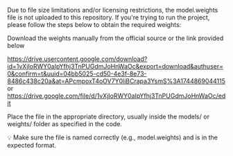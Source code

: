 Due to file size limitations and/or licensing restrictions, the model.weights file is not uploaded to this repository. If you're trying to run the project, please follow the steps below to obtain the required weights:

Download the weights manually from the official source or the link provided below

https://drive.usercontent.google.com/download?id=1vXjIoRWY0aIpYfhj3TnPUGdmJoHnWaOc&export=download&authuser=0&confirm=t&uuid=04bb5025-cd50-4e3f-8e73-8486c438c20a&at=APcmpoxT4oOV7Y0liBCrapa3YsmS%3A1744869044115
or 
https://drive.google.com/file/d/1vXjIoRWY0aIpYfhj3TnPUGdmJoHnWaOc/edit

Place the file in the appropriate directory, usually inside the models/ or weights/ folder as specified in the code.

💡 Make sure the file is named correctly (e.g., model.weights) and is in the expected format.
